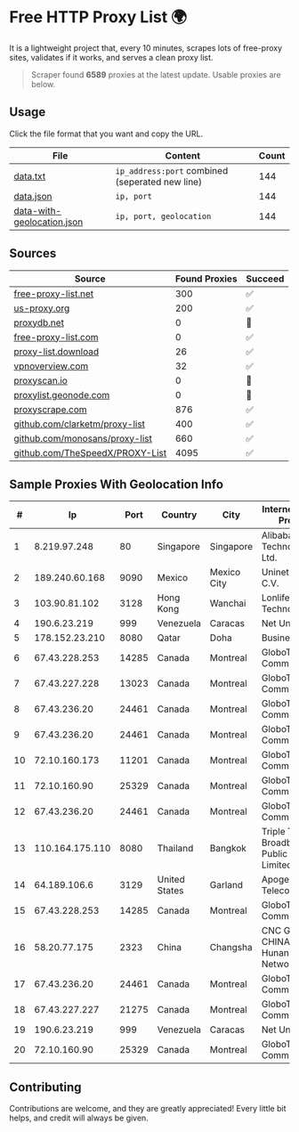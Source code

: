 
# Free HTTP Proxy List 🌍

It is a lightweight project that, every 10 minutes, scrapes lots of free-proxy sites, validates if it works, and serves a clean proxy list.


> Scraper found **6589** proxies at the latest update. Usable proxies are below.

## Usage

Click the file format that you want and copy the URL.


|File|Content|Count|
|----|-------|-----|
|[data.txt](https://raw.githubusercontent.com/themiralay/Proxy-List-World/master/data.txt)|`ip_address:port` combined (seperated new line)|144|
|[data.json](https://raw.githubusercontent.com/themiralay/Proxy-List-World/master/data.json)|`ip, port`|144|
|[data-with-geolocation.json](https://raw.githubusercontent.com/themiralay/Proxy-List-World/master/data-with-geolocation.json)|`ip, port, geolocation`|144|

## Sources

|Source|Found Proxies|Succeed|
|------|-------------|-------|
|[free-proxy-list.net](https://free-proxy-list.net)|300|✅|
|[us-proxy.org](https://www.us-proxy.org)|200|✅|
|[proxydb.net](http://proxydb.net)|0|🚫|
|[free-proxy-list.com](https://free-proxy-list.com/?page=&port=&type%5B%5D=http&type%5B%5D=https&up_time=0&search=Search)|0|✅|
|[proxy-list.download](https://www.proxy-list.download/HTTP)|26|✅|
|[vpnoverview.com](https://vpnoverview.com/privacy/anonymous-browsing/free-proxy-servers)|32|✅|
|[proxyscan.io](https://www.proxyscan.io)|0|🚫|
|[proxylist.geonode.com](https://proxylist.geonode.com/api/proxy-list?limit=300&page=1&sort_by=lastChecked&sort_type=desc&protocols=http,https)|0|🚫|
|[proxyscrape.com](https://api.proxyscrape.com/v2/?request=displayproxies&protocol=http&timeout=10000&country=all&ssl=all&anonymity=all)|876|✅|
|[github.com/clarketm/proxy-list](https://raw.githubusercontent.com/clarketm/proxy-list/master/proxy-list-raw.txt)|400|✅|
|[github.com/monosans/proxy-list](https://raw.githubusercontent.com/monosans/proxy-list/main/proxies/http.txt)|660|✅|
|[github.com/TheSpeedX/PROXY-List](https://raw.githubusercontent.com/TheSpeedX/PROXY-List/master/http.txt)|4095|✅|


## Sample Proxies With Geolocation Info

|#|Ip|Port|Country|City|Internet Service Provider|
|-|--|----|-------|----|-------------------------|
|1|8.219.97.248|80|Singapore|Singapore|Alibaba (US) Technology Co., Ltd.|
|2|189.240.60.168|9090|Mexico|Mexico City|Uninet S.A. de C.V.|
|3|103.90.81.102|3128|Hong Kong|Wanchai|Lonlife Technology Co.|
|4|190.6.23.219|999|Venezuela|Caracas|Net Uno|
|5|178.152.23.210|8080|Qatar|Doha|Business DSL|
|6|67.43.228.253|14285|Canada|Montreal|GloboTech Communications|
|7|67.43.227.228|13023|Canada|Montreal|GloboTech Communications|
|8|67.43.236.20|24461|Canada|Montreal|GloboTech Communications|
|9|67.43.236.20|24461|Canada|Montreal|GloboTech Communications|
|10|72.10.160.173|11201|Canada|Montreal|GloboTech Communications|
|11|72.10.160.90|25329|Canada|Montreal|GloboTech Communications|
|12|67.43.236.20|24461|Canada|Montreal|GloboTech Communications|
|13|110.164.175.110|8080|Thailand|Bangkok|Triple T Broadband Public Company Limited|
|14|64.189.106.6|3129|United States|Garland|Apogee Telecom Inc.|
|15|67.43.228.253|14285|Canada|Montreal|GloboTech Communications|
|16|58.20.77.175|2323|China|Changsha|CNC Group CHINA169 Hunan Province Network|
|17|67.43.236.20|24461|Canada|Montreal|GloboTech Communications|
|18|67.43.227.227|21275|Canada|Montreal|GloboTech Communications|
|19|190.6.23.219|999|Venezuela|Caracas|Net Uno|
|20|72.10.160.90|25329|Canada|Montreal|GloboTech Communications|



## Contributing

Contributions are welcome, and they are greatly appreciated! Every
little bit helps, and credit will always be given.

